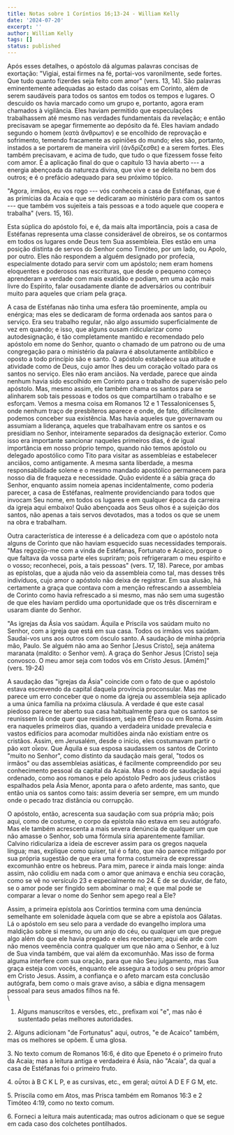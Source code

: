 ```yaml
---
title: Notas sobre 1 Coríntios 16;13-24 - William Kelly
date: '2024-07-20'
excerpt: ''
author: William Kelly
tags: []
status: published
---
```

Após esses detalhes, o apóstolo dá algumas palavras concisas de
exortação: \"Vigiai, estai firmes na fé, portai-vos varonilmente, sede
fortes. Que tudo quanto fizerdes seja feito com amor\" (vers. 13, 14).
São palavras eminentemente adequadas ao estado das coisas em Corinto,
além de serem saudáveis para todos os santos em todos os tempos e
lugares. O descuido os havia marcado como um grupo e, portanto, agora
eram chamados à vigilância. Eles haviam permitido que especulações
trabalhassem até mesmo nas verdades fundamentais da revelação; e então
precisavam se apegar firmemente ao depósito da fé. Eles haviam andado
segundo o homem (κατὰ ἄνθρωπον) e se encolhido de reprovação e
sofrimento, temendo fracamente as opiniões do mundo; eles são, portanto,
instados a se portarem de maneira viril (ἀνδρίζεσθε) e a serem fortes.
Eles também precisavam, e acima de tudo, que tudo o que fizessem fosse
feito com amor. É a aplicação final do que o capítulo 13 havia aberto
--- a energia abençoada da natureza divina, que vive e se deleita no bem
dos outros; e é o prefácio adequado para seu próximo tópico.

\"Agora, irmãos, eu vos rogo --- vós conheceis a casa de Estéfanas, que
é as primícias da Acaia e que se dedicaram ao ministério para com os
santos --- que também vos sujeiteis a tais pessoas e a todo aquele que
coopera e trabalha\" (vers. 15, 16).

Esta súplica do apóstolo foi, e é, da mais alta importância, pois a casa
de Estéfanas representa uma classe considerável de obreiros, se os
contarmos em todos os lugares onde Deus tem Sua assembleia. Eles estão
em uma posição distinta de servos do Senhor como Timóteo, por um lado,
ou Apolo, por outro. Eles não respondem a alguém designado por profecia,
especialmente dotado para servir com um apóstolo; nem eram homens
eloquentes e poderosos nas escrituras, que desde o pequeno começo
aprenderam a verdade com mais exatidão e podiam, em uma ação mais livre
do Espírito, falar ousadamente diante de adversários ou contribuir muito
para aqueles que criam pela graça.

A casa de Estéfanas não tinha uma esfera tão proeminente, ampla ou
enérgica; mas eles se dedicaram de forma ordenada aos santos para o
serviço. Era seu trabalho regular, não algo assumido superficialmente de
vez em quando; e isso, que alguns ousam ridicularizar como
autodesignação, é tão completamente mantido e recomendado pelo apóstolo
em nome do Senhor, quanto o chamado de um patrono ou de uma congregação
para o ministério da palavra é absolutamente antibíblico e oposto a todo
princípio são e santo. O apóstolo estabelece sua atitude e atividade
como de Deus, cujo amor lhes deu um coração voltado para os santos no
serviço. Eles não eram anciãos. Na verdade, parece que ainda nenhum
havia sido escolhido em Corinto para o trabalho de supervisão pelo
apóstolo. Mas, mesmo assim, ele também chama os santos para se alinharem
sob tais pessoas e todos os que compartilham o trabalho e se esforçam.
Vemos a mesma coisa em Romanos 12 e 1 Tessalonicenses 5, onde nenhum
traço de presbíteros aparece e onde, de fato, dificilmente podemos
conceber sua existência. Mas havia aqueles que governavam ou assumiam a
liderança, aqueles que trabalhavam entre os santos e os presidiam no
Senhor, inteiramente separados da designação exterior. Como isso era
importante sancionar naqueles primeiros dias, é de igual importância em
nosso próprio tempo, quando não temos apóstolo ou delegado apostólico
como Tito para visitar as assembleias e estabelecer anciãos, como
antigamente. A mesma santa liberdade, a mesma responsabilidade solene e
o mesmo mandado apostólico permanecem para nosso dia de fraqueza e
necessidade. Quão evidente é a sábia graça do Senhor, enquanto assim
nomeia apenas incidentalmente, como poderia parecer, a casa de
Estéfanas, realmente providenciando para todos que invocam Seu nome, em
todos os lugares e em qualquer época da carreira da igreja aqui embaixo!
Quão abençoada aos Seus olhos é a sujeição dos santos, não apenas a tais
servos devotados, mas a todos os que se unem na obra e trabalham.

Outra característica de interesse é a delicadeza com que o apóstolo nota
alguns de Corinto que não haviam esquecido suas necessidades temporais.
\"Mas regozijo-me com a vinda de Estéfanas, Fortunato e Acaico, porque o
que faltava da vossa parte eles supriram; pois refrigeraram o meu
espírito e o vosso; reconhecei, pois, a tais pessoas\" (vers. 17, 18).
Parece, por ambas as epístolas, que a ajuda não veio da assembleia como
tal, mas desses três indivíduos, cujo amor o apóstolo não deixa de
registrar. Em sua alusão, há certamente a graça que contava com a menção
refrescando a assembleia de Corinto como havia refrescado a si mesmo,
mas não sem uma sugestão de que eles haviam perdido uma oportunidade que
os três discerniram e usaram diante do Senhor.

\"As igrejas da Ásia vos saúdam. Áquila e Priscila vos saúdam muito no
Senhor, com a igreja que está em sua casa. Todos os irmãos vos saúdam.
Saudai-vos uns aos outros com ósculo santo. A saudação de minha própria
mão, Paulo. Se alguém não ama ao Senhor \[Jesus Cristo\], seja anátema
maranata (maldito: o Senhor vem). A graça do Senhor Jesus \[Cristo\]
seja convosco. O meu amor seja com todos vós em Cristo Jesus. \[Amém\]\"
(vers. 19-24)

A saudação das \"igrejas da Ásia\" coincide com o fato de que o apóstolo
estava escrevendo da capital daquela província proconsular. Mas me
parece um erro conceber que o nome da igreja ou assembleia seja aplicado
a uma única família na próxima cláusula. A verdade é que este casal
piedoso parece ter aberto sua casa habitualmente para que os santos se
reunissem lá onde quer que residissem, seja em Éfeso ou em Roma. Assim
era naqueles primeiros dias, quando a verdadeira unidade prevalecia e
vastos edifícios para acomodar multidões ainda não existiam entre os
cristãos. Assim, em Jerusalém, desde o início, eles costumavam partir o
pão κατ οἶκον. Que Áquila e sua esposa saudassem os santos de Corinto
\"muito no Senhor\", como distinto da saudação mais geral, \"todos os
irmãos\" ou das assembleias asiáticas, é facilmente compreendido por seu
conhecimento pessoal da capital da Acaia. Mas o modo de saudação aqui
ordenado, como aos romanos e pelo apóstolo Pedro aos judeus cristãos
espalhados pela Ásia Menor, aponta para o afeto ardente, mas santo, que
então unia os santos como tais: assim deveria ser sempre, em um mundo
onde o pecado traz distância ou corrupção.

O apóstolo, então, acrescenta sua saudação com sua própria mão; pois
aqui, como de costume, o corpo da epístola não estava em seu autógrafo.
Mas ele também acrescenta a mais severa denúncia de qualquer um que não
amasse o Senhor, sob uma fórmula síria aparentemente familiar. Calvino
ridiculariza a ideia de escrever assim para os gregos naquela língua;
mas, explique como quiser, tal é o fato, que não parece mitigado por sua
própria sugestão de que era uma forma costumeira de expressar excomunhão
entre os hebreus. Para mim, parece ir ainda mais longe: ainda assim, não
colidiu em nada com o amor que animava e enchia seu coração, como se vê
no versículo 23 e especialmente no 24. É de se duvidar, de fato, se o
amor pode ser fingido sem abominar o mal; e que mal pode se comparar a
levar o nome do Senhor sem apego real a Ele?

Assim, a primeira epístola aos Coríntios termina com uma denúncia
semelhante em solenidade àquela com que se abre a epístola aos Gálatas.
Lá o apóstolo em seu selo para a verdade do evangelho implora uma
maldição sobre si mesmo, ou um anjo do céu, ou qualquer um que pregue
algo além do que ele havia pregado e eles receberam; aqui ele arde com
não menos veemência contra qualquer um que não ama o Senhor, e à luz de
Sua vinda também, que vai além da excomunhão. Mas isso de forma alguma
interfere com sua oração, para que não Seu julgamento, mas Sua graça
esteja com vocês, enquanto ele assegura a todos o seu próprio amor em
Cristo Jesus. Assim, a confiança e o afeto marcam esta conclusão
autógrafa, bem como o mais grave aviso, a sábia e digna mensagem pessoal
para seus amados filhos na fé.\
\
1. Alguns manuscritos e versões, etc., prefixam καί "e", mas não é
sustentado pelas melhores autoridades.

2\. Alguns adicionam "de Fortunatus" aqui, outros, "e de Acaico" também,
mas os melhores se opõem. É uma glosa.

3\. No texto comum de Romanos 16:6, é dito que Epeneto é o primeiro
fruto da Acaia; mas a leitura antiga e verdadeira é Ásia, não "Acaia",
da qual a casa de Estéfanas foi o primeiro fruto.

4\. οὗτοι à B C K L P, e as cursivas, etc., em geral; αὐτοί A D E F G M,
etc.

5\. Priscila como em Atos, mas Prisca também em Romanos 16:3 e 2 Timóteo
4:19, como no texto comum.

6\. Forneci a leitura mais autenticada; mas outros adicionam o que se
segue em cada caso dos colchetes pontilhados.
